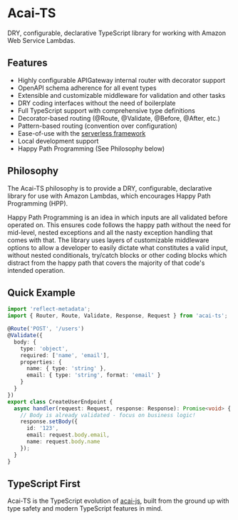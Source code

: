 # Acai-TS
DRY, configurable, declarative TypeScript library for working with Amazon Web Service Lambdas.

## Features
* Highly configurable APIGateway internal router with decorator support
* OpenAPI schema adherence for all event types
* Extensible and customizable middleware for validation and other tasks
* DRY coding interfaces without the need of boilerplate
* Full TypeScript support with comprehensive type definitions
* Decorator-based routing (@Route, @Validate, @Before, @After, etc.)
* Pattern-based routing (convention over configuration)
* Ease-of-use with the [serverless framework](https://www.serverless.com/)
* Local development support
* Happy Path Programming (See Philosophy below)

## Philosophy

The Acai-TS philosophy is to provide a DRY, configurable, declarative library for use with Amazon Lambdas, which encourages Happy Path Programming (HPP).

Happy Path Programming is an idea in which inputs are all validated before operated on. This ensures code follows the happy path without the need for mid-level, nested exceptions and all the nasty exception handling that comes with that. The library uses layers of customizable middleware options to allow a developer to easily dictate what constitutes a valid input, without nested conditionals, try/catch blocks or other coding blocks which distract from the happy path that covers the majority of that code's intended operation.

## Quick Example

```typescript
import 'reflect-metadata';
import { Router, Route, Validate, Response, Request } from 'acai-ts';

@Route('POST', '/users')
@Validate({
  body: {
    type: 'object',
    required: ['name', 'email'],
    properties: {
      name: { type: 'string' },
      email: { type: 'string', format: 'email' }
    }
  }
})
export class CreateUserEndpoint {
  async handler(request: Request, response: Response): Promise<void> {
    // Body is already validated - focus on business logic!
    response.setBody({
      id: '123',
      email: request.body.email,
      name: request.body.name
    });
  }
}
```

## TypeScript First

Acai-TS is the TypeScript evolution of [acai-js](https://github.com/syngenta/acai-js), built from the ground up with type safety and modern TypeScript features in mind.
